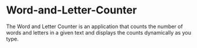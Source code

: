 # Word-and-Letter-Counter
The Word and Letter Counter is an application that counts the number of words and letters in a given text and displays the counts dynamically as you type.
